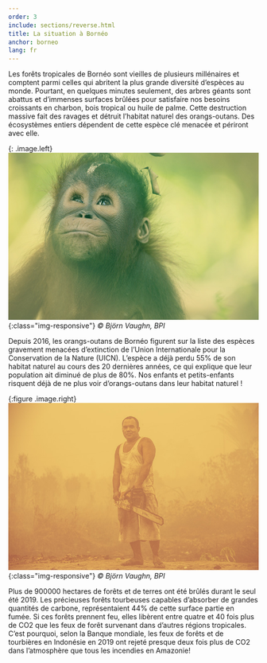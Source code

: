 ```yaml
---
order: 3
include: sections/reverse.html
title: La situation à Bornéo 
anchor: borneo
lang: fr
---
```

Les forêts tropicales de Bornéo sont vieilles de plusieurs millénaires et comptent parmi celles qui abritent la plus grande diversité d’espèces au monde. Pourtant, en quelques minutes seulement, des arbres géants sont abattus et d’immenses surfaces brûlées pour satisfaire nos besoins croissants en charbon, bois tropical ou huile de palme. Cette destruction massive fait des ravages et détruit l’habitat naturel des orangs-outans. Des écosystèmes entiers dépendent de cette espèce clé menacée et périront avec elle. 

{: .image.left}
![image-title-here](/assets/img/baby-ou-color-sm.jpg){:class="img-responsive"}
_&copy; Björn Vaughn, BPI_

Depuis 2016, les orangs-outans de Bornéo figurent sur la liste des espèces gravement menacées d’extinction de l’Union Internationale pour la Conservation de la Nature (UICN). L’espèce a déjà perdu 55% de son habitat naturel au cours des 20 dernières années, ce qui explique que leur population ait diminué de plus de 80%. Nos enfants et petits-enfants risquent déjà de ne plus voir d’orangs-outans dans leur habitat naturel !

{:figure .image.right}
![image-title-here](/assets/img/chainsaw.jpg){:class="img-responsive"}
_&copy; Björn Vaughn, BPI_

Plus de 900000 hectares de forêts et de terres ont été brûlés durant le seul été 2019. Les précieuses forêts tourbeuses capables d’absorber de grandes quantités de carbone, représentaient 44% de cette surface partie en fumée. Si ces forêts prennent feu, elles libèrent entre quatre et 40 fois plus de CO2 que les feux de forêt survenant dans d’autres régions tropicales. C’est pourquoi, selon la Banque mondiale, les feux de forêts et de tourbières en Indonésie en 2019 ont rejeté presque deux fois plus de CO2 dans l’atmosphère que tous les incendies en Amazonie!
